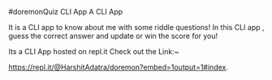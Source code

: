 #doremonQuiz CLI App A CLI App 

It is a CLI app to know about me with some riddle questions! In this CLI app , guess the correct answer and update or win the score for you!

Its a CLI App hosted on repl.it Check out the Link:~

https://repl.it/@HarshitAdatra/doremon?embed=1output=1#index.